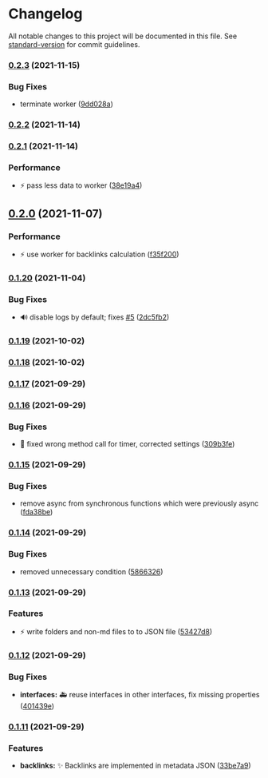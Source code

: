 # Changelog

All notable changes to this project will be documented in this file. See [standard-version](https://github.com/conventional-changelog/standard-version) for commit guidelines.

### [0.2.3](https://github.com/kometenstaub/metadata-extractor/compare/0.2.2...0.2.3) (2021-11-15)


### Bug Fixes

* terminate worker ([9dd028a](https://github.com/kometenstaub/metadata-extractor/commit/9dd028a3568d728b38e3efd31b13ced75add7a5a))

### [0.2.2](https://github.com/kometenstaub/metadata-extractor/compare/0.2.1...0.2.2) (2021-11-14)

### [0.2.1](https://github.com/kometenstaub/metadata-extractor/compare/0.2.0...0.2.1) (2021-11-14)


### Performance

* :zap: pass less data to worker ([38e19a4](https://github.com/kometenstaub/metadata-extractor/commit/38e19a45824a6b1403d360141e11d56ac0a5ef28))

## [0.2.0](https://github.com/kometenstaub/metadata-extractor/compare/0.1.20...0.2.0) (2021-11-07)


### Performance

* :zap: use worker for backlinks calculation ([f35f200](https://github.com/kometenstaub/metadata-extractor/commit/f35f200b2646bdfeef5cc5fb5740ae88a98472ea))

### [0.1.20](https://github.com/kometenstaub/metadata-extractor/compare/0.1.19...0.1.20) (2021-11-04)


### Bug Fixes

* :loud_sound: disable logs by default; fixes [#5](https://github.com/kometenstaub/metadata-extractor/issues/5) ([2dc5fb2](https://github.com/kometenstaub/metadata-extractor/commit/2dc5fb2b751993ba0be4d51ca65cee5015a02c21))

### [0.1.19](https://github.com/kometenstaub/metadata-extractor/compare/0.1.18...0.1.19) (2021-10-02)

### [0.1.18](https://github.com/kometenstaub/metadata-extractor/compare/0.1.17...0.1.18) (2021-10-02)

### [0.1.17](https://github.com/kometenstaub/metadata-extractor/compare/0.1.16...0.1.17) (2021-09-29)

### [0.1.16](https://github.com/kometenstaub/metadata-extractor/compare/0.1.15...0.1.16) (2021-09-29)


### Bug Fixes

* :bug: fixed wrong method call for timer, corrected settings ([309b3fe](https://github.com/kometenstaub/metadata-extractor/commit/309b3fee04e218385471ccf61b5abbee8b7e2947))

### [0.1.15](https://github.com/kometenstaub/metadata-extractor/compare/0.1.14...0.1.15) (2021-09-29)


### Bug Fixes

* remove async from synchronous functions which were previously async ([fda38be](https://github.com/kometenstaub/metadata-extractor/commit/fda38be05121220ac28ba58a196b55e24d8df14a))

### [0.1.14](https://github.com/kometenstaub/metadata-extractor/compare/0.1.13...0.1.14) (2021-09-29)


### Bug Fixes

* removed unnecessary condition ([5866326](https://github.com/kometenstaub/metadata-extractor/commit/58663264a488d335075cd7056a881cdf1e7312b5))

### [0.1.13](https://github.com/kometenstaub/metadata-extractor/compare/0.1.12...0.1.13) (2021-09-29)


### Features

* :zap: write folders and non-md files to to JSON file ([53427d8](https://github.com/kometenstaub/metadata-extractor/commit/53427d85b4ecfac788e3db6cc8ce0f44e203130c))

### [0.1.12](https://github.com/kometenstaub/metadata-extractor/compare/0.1.11...0.1.12) (2021-09-29)


### Bug Fixes

* **interfaces:** :ambulance: reuse interfaces in other interfaces, fix missing properties ([401439e](https://github.com/kometenstaub/metadata-extractor/commit/401439ea24f6007e25bffb0ea52859fdeced602b))

### [0.1.11](https://github.com/kometenstaub/metadata-extractor/compare/0.1.10...0.1.11) (2021-09-29)


### Features

* **backlinks:** :sparkles: Backlinks are implemented in metadata JSON ([33be7a9](https://github.com/kometenstaub/metadata-extractor/commit/33be7a94a2032f9d6363073c313d12d9ddc62b11))
